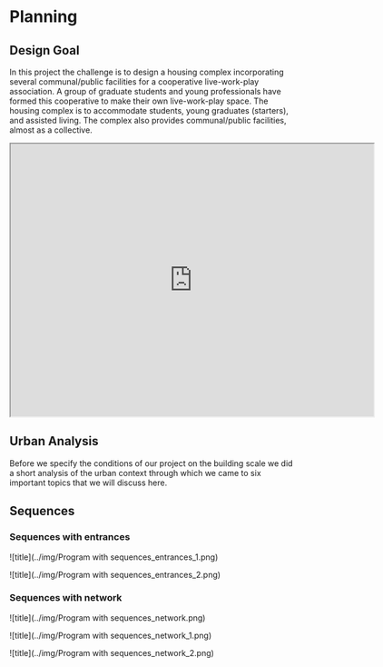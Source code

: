 # Planning

## Design Goal

In this project the challenge is to design a housing complex incorporating several communal/public facilities for a cooperative live-work-play association. A group of graduate students and young professionals have formed this cooperative to make their own live-work-play space. The housing complex is to accommodate students, young graduates (starters), and assisted living. The complex also provides communal/public facilities, almost as a collective. 

<iframe src="https://drive.google.com/file/d/1MDlEvPZu6FaOLwYakvg5hrVgAHm55ZJN/preview" width="640" height="480"></iframe>

## Urban Analysis

Before we specify the conditions of our project on the building scale we did a short analysis of the urban context through which we came to six important topics that we will discuss here.

## Sequences

### Sequences with entrances
![title](../img/Program with sequences_entrances_1.png)

![title](../img/Program with sequences_entrances_2.png)

### Sequences with network
![title](../img/Program with sequences_network.png)

![title](../img/Program with sequences_network_1.png)

![title](../img/Program with sequences_network_2.png)
